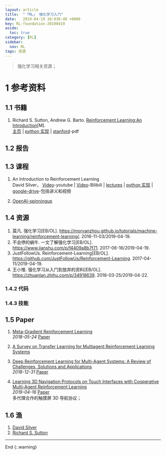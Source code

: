 ```yaml
---
layout: article
title:  "「ML」 强化学习入门"
date:   2019-04-19 18:038:40 +0800
key: RL-foundation-20190419
aside:
  toc: true
category: [RL]
sidebar:
  nav: RL
tags: 资源
---
```

>强化学习相关资源；   

<!--more-->


# 1 参考资料
## 1.1 书籍
1. Richard S. Sutton, Andrew G. Barto. [Reinforcement Learning:An Introduction](http://incompleteideas.net/book/RLbook2018.pdf)[M].    
[主页](http://incompleteideas.net/book/the-book-2nd.html) | [python 实现](https://github.com/ShangtongZhang/reinforcement-learning-an-introduction) | [stanford](https://web.stanford.edu/class/psych209/Readings/SuttonBartoIPRLBook2ndEd.pdf)-pdf     


## 1.2 报告

## 1.3 课程
1. An Introduction to Reinforcement Learning  
David Silver， [Video](https://www.youtube.com/watch?v=2pWv7GOvuf0)-youtube | [Video](https://www.bilibili.com/video/av45357759?from=search&seid=15688458670557550825)-Bilibili | [lectures](http://www0.cs.ucl.ac.uk/staff/d.silver/web/Teaching.html) | [python 实现](https://github.com/dalmia/David-Silver-Reinforcement-learning) | [google-drive](https://drive.google.com/drive/folders/0B6EE3Sw2jmZWNTZXNW9ucHhHS2M)-包括讲义和视频         

1. [OpenAI-spinningup](http://spinningup.openai.com/en/latest/)   

## 1.4 资源
1. 莫凡. 强化学习[EB/OL]. <https://morvanzhou.github.io/tutorials/machine-learning/reinforcement-learning/>. 2016-11-03/2019-04-19.    
1. 不会停的蜗牛. 一文了解强化学习[EB/OL]. <https://www.jianshu.com/p/f4409a8b7f71>. 2017-06-16/2019-04-19.     
1. JustFollowUs. Reinforcement-Learning[EB/OL]. <https://github.com/JustFollowUs/Reinforcement-Learning>. 2017-04-11/2019-04-19.     
1. 王小惟. 强化学习从入门到放弃的资料[EB/OL]. <https://zhuanlan.zhihu.com/p/34918639>. 2018-03-25/2019-04-22.   

### 1.4.2 代码

### 1.4.3 技能

## 1.5 Paper
1. [Meta-Gradient Reinforcement Learning](http://cn.arxiv.org/abs/1805.09801)   
*2018-05-24* [Paper](https://arxiv.org/abs/1805.09801)

1. [A Survey on Transfer Learning for Multiagent Reinforcement Learning Systems](https://www.jair.org/index.php/jair/article/view/11396/26482)    

1. [Deep Reinforcement Learning for Multi-Agent Systems: A Review of Challenges, Solutions and Applications](http://cn.arxiv.org/abs/1812.11794)   
*2018-12-31* [Paper](https://arxiv.org/abs/1812.11794)

1. [Learning 3D Navigation Protocols on Touch Interfaces with Cooperative Multi-Agent Reinforcement Learning](http://cn.arxiv.org/abs/1904.07802)   
*2019-04-16* [Paper](https://arxiv.org/abs/1904.07802)    
多代理合作的触摸屏 3D 导航协议；    

## 1.6 渔  
1. [David Silver](http://www0.cs.ucl.ac.uk/staff/d.silver/web/Home.html)   
1. [Richard S. Sutton](http://incompleteideas.net/)   

-------------------  
End
{:.warning}  
